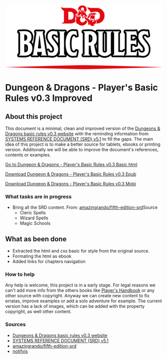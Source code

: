 ![](https://github.com/Narfss/DungeonsAndDragonsBasicRules/raw/master/files/basic-rules_title.png)
# Dungeon & Dragons - Player's Basic Rules v0.3 Improved


## About this project ##
This document is a minimal, clean and improved version of the [Dungeons & Dragons basic rules v0.3 website](http://dnd.wizards.com/products/tabletop/players-basic-rules) with the reminding information from [SYSTEMS REFERENCE DOCUMENT (SRD) v5.1](http://dnd.wizards.com/articles/features/systems-reference-document-srd) to fill the gaps. The main idea of this project is to make a better source for tablets, ebooks or printing version. Additonally we will be able to improve the document's references, contents or examples.

[Go to Dungeon & Dragons - Player's Basic Rules v0.3 Basic html](https://narfss.github.io/DungeonsAndDragonsBasicRules/)

[Download Dungeon & Dragons - Player's Basic Rules v0.3 Epub](https://narfss.github.io/DungeonsAndDragonsBasicRules/DungeonsAndDragonsBasicRules.epub)

[Download Dungeon & Dragons - Player's Basic Rules v0.3 Mobi](https://narfss.github.io/DungeonsAndDragonsBasicRules/DungeonsAndDragonsBasicRules.mobi)

### What tasks are in progress
  - Bring all the SRD content. From: [amazingrando/fifth-edition-srd](https://github.com/amazingrando/fifth-edition-srd)Source
  	- Cleric Spells
  	- Wizard Spells
  	- Magic Schools

## What as been done
  - Extracted the html and css basic for style from the original source.
  - Formating the html as ebook
  - Added links for chapters navigation

### How to help
Any help is welcome, this project is in a early stage.
For legal reasons we can't add more info from the others books like [Player's Handbook](http://dnd.wizards.com/products/tabletop-games/rpg-products/rpg_playershandbook) or any other source with copyright. Anyway we can create new content to fix erratas, improve examples or add a solo adventure for example.
The current version has a lack of images, which can be added with the property copyright, as well other content.

### Sources
- [Dungeons & Dragons basic rules v0.3 website](http://dnd.wizards.com/products/tabletop/players-basic-rules)
- [SYSTEMS REFERENCE DOCUMENT (SRD) v5.1](http://dnd.wizards.com/articles/features/systems-reference-document-srd)
- [amazingrando/fifth-edition-srd](https://github.com/amazingrando/fifth-edition-srd)
- [notifyjs](https://notifyjs.com/)